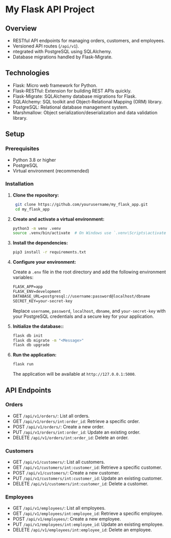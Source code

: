 # My Flask API Project


## Overview

- RESTful API endpoints for managing orders, customers, and employees.
- Versioned API routes (`/api/v1`).
- ntegrated with PostgreSQL using SQLAlchemy.
- Database migrations handled by Flask-Migrate.


## Technologies

- Flask: Micro web framework for Python.
- Flask-RESTful: Extension for building REST APIs quickly.
- Flask-Migrate: SQLAlchemy database migrations for Flask.
- SQLAlchemy: SQL toolkit and Object-Relational Mapping (ORM) library.
- PostgreSQL: Relational database management system.
- Marshmallow: Object serialization/deserialization and data validation library.








## Setup

### Prerequisites

- Python 3.8 or higher
- PostgreSQL
- Virtual environment (recommended)

### Installation

1. **Clone the repository:**

   ```bash
    git clone https://github.com/yourusername/my_flask_app.git
    cd my_flask_app
    ```

2. **Create and activate a virtual environment:**

    ```bash
    python3 -m venv .venv
    source .venv/bin/activate  # On Windows use `.venv\Scripts\activate`
    ```

3. **Install the dependencies:**

    ```bash
    pip3 install -r requirements.txt
    ```

4. **Configure your environment:**

    Create a `.env` file in the root directory and add the following environment variables:

    ```txt
    FLASK_APP=app
    FLASK_ENV=development
    DATABASE_URL=postgresql://username:password@localhost/dbname
    SECRET_KEY=your-secret-key
    ```

    Replace `username`, `password`, `localhost`, `dbname`, and `your-secret-key` with your PostgreSQL credentials and a secure key for your application.

5. **Initialize the database::**

    ```bash
    flask db init
    flask db migrate -m "<Message>"
    flask db upgrade
    ```

6. **Run the application:**

    ```bash
    flask run
    ```
    The application will be available at `http://127.0.0.1:5000`.

## API Endpoints

### Orders

- GET `/api/v1/orders/`: List all orders.
- GET `/api/v1/orders/int:order_id`: Retrieve a specific order.
- POST `/api/v1/orders/`: Create a new order.
- PUT `/api/v1/orders/int:order_id`: Update an existing order.
- DELETE `/api/v1/orders/int:order_id`: Delete an order.

### Customers
- GET `/api/v1/customers/`: List all customers.
- GET `/api/v1/customers/int:customer_id`: Retrieve a specific customer.
- POST `/api/v1/customers/`: Create a new customer.
- PUT `/api/v1/customers/int:customer_id`: Update an existing customer.
- DELETE `/api/v1/customers/int:customer_id`: Delete a customer.

### Employees
- GET `/api/v1/employees/`: List all employees.
- GET `/api/v1/employees/int:employee_id`: Retrieve a specific employee.
- POST `/api/v1/employees/`: Create a new employee.
- PUT `/api/v1/employees/int:employee_id`: Update an existing employee.
- DELETE `/api/v1/employees/int:employee_id`: Delete an employee.
